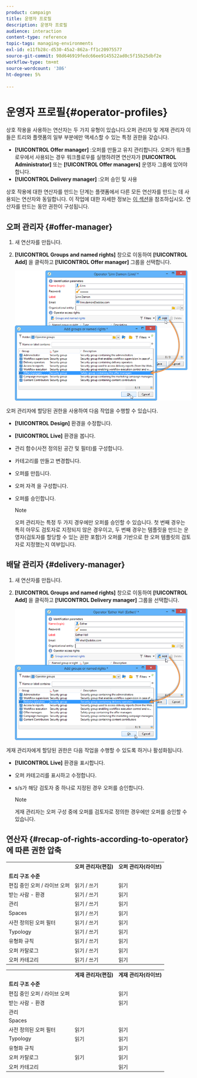 ```yaml
---
product: campaign
title: 운영자 프로필
description: 운영자 프로필
audience: interaction
content-type: reference
topic-tags: managing-environments
exl-id: e11fb28c-d530-45a2-862a-ff1c20975577
source-git-commit: 98d646919fedc66ee9145522ad0c5f15b25dbf2e
workflow-type: tm+mt
source-wordcount: '386'
ht-degree: 5%

---
```


# 운영자 프로필{#operator-profiles}

상호 작용을 사용하는 연산자는 두 가지 유형이 있습니다.오퍼 관리자 및 게재 관리자 이들은 트리와 플랫폼의 일부 부분에만 액세스할 수 있는 특정 권한을 갖습니다.

* **[!UICONTROL Offer manager]** :오퍼를 만들고 유지 관리합니다. 오퍼가 워크플로우에서 사용되는 경우 워크플로우를 실행하려면 연산자가 **[!UICONTROL Administrator]** 또는 **[!UICONTROL Offer managers]** 운영자 그룹에 있어야 합니다.
* **[!UICONTROL Delivery manager]** :오퍼 승인 및 사용

상호 작용에 대한 연산자를 만드는 단계는 플랫폼에서 다른 모든 연산자를 만드는 데 사용되는 연산자와 동일합니다. 이 작업에 대한 자세한 정보는 [이 섹션](../../platform/using/access-management.md)을 참조하십시오. 연산자를 만드는 동안 권한이 구성됩니다.

## 오퍼 관리자 {#offer-manager}

1. 새 연산자를 만듭니다.
1. **[!UICONTROL Groups and named rights]** 창으로 이동하여 **[!UICONTROL Add]** 을 클릭하고 **[!UICONTROL Offer manager]** 그룹을 선택합니다.

   ![](assets/offer_operators_create_001.png)

오퍼 관리자에 할당된 권한을 사용하여 다음 작업을 수행할 수 있습니다.

* **[!UICONTROL Design]** 환경을 수정합니다.
* **[!UICONTROL Live]** 환경을 봅니다.
* 관리 함수(사전 정의된 공간 및 필터)를 구성합니다.
* 카테고리를 만들고 변경합니다.
* 오퍼를 만듭니다.
* 오퍼 자격 을 구성합니다.
* 오퍼를 승인합니다.

   >[!NOTE]
   >
   >오퍼 관리자는 특정 두 가지 경우에만 오퍼를 승인할 수 있습니다. 첫 번째 경우는 특히 아무도 검토자로 지정되지 않은 경우이고, 두 번째 경우는 템플릿을 만드는 운영자(검토자를 할당할 수 있는 권한 포함)가 오퍼를 기반으로 한 오퍼 템플릿의 검토자로 지정했는지 여부입니다.

## 배달 관리자 {#delivery-manager}

1. 새 연산자를 만듭니다.
1. **[!UICONTROL Groups and named rights]** 창으로 이동하여 **[!UICONTROL Add]** 을 클릭하고 **[!UICONTROL Delivery manager]** 그룹을 선택합니다.

   ![](assets/offer_operators_create_002.png)

게재 관리자에게 할당된 권한은 다음 작업을 수행할 수 있도록 하거나 활성화됩니다.

* **[!UICONTROL Live]** 환경을 표시합니다.
* 오퍼 카테고리를 표시하고 수정합니다.
* s/s가 해당 검토자 중 하나로 지정된 경우 오퍼를 승인합니다.

   >[!NOTE]
   >
   >게재 관리자는 오퍼 구성 중에 오퍼를 검토자로 정의한 경우에만 오퍼를 승인할 수 있습니다.

## 연산자 {#recap-of-rights-according-to-operator}에 따른 권한 압축

<table> 
 <tbody> 
  <tr> 
   <td> </td> 
   <td> <strong>오퍼 관리자(편집)</strong><br /> </td> 
   <td> <strong>오퍼 관리자(라이브)</strong><br /> </td> 
  </tr> 
  <tr> 
   <td> <strong>트리 구조 수준</strong><br /> </td> 
   <td> </td> 
   <td> </td> 
  </tr> 
  <tr> 
   <td> 편집 중인 오퍼 / 라이브 오퍼<br /> </td> 
   <td> 읽기 / 쓰기<br /> </td> 
   <td> 읽기<br /> </td> 
  </tr> 
  <tr> 
   <td> 받는 사람 - 환경<br /> </td> 
   <td> 읽기 / 쓰기<br /> </td> 
   <td> 읽기<br /> </td> 
  </tr> 
  <tr> 
   <td> 관리<br /> </td> 
   <td> 읽기 / 쓰기<br /> </td> 
   <td> 읽기<br /> </td> 
  </tr> 
  <tr> 
   <td> Spaces<br /> </td> 
   <td> 읽기 / 쓰기<br /> </td> 
   <td> 읽기<br /> </td> 
  </tr> 
  <tr> 
   <td> 사전 정의된 오퍼 필터<br /> </td> 
   <td> 읽기 / 쓰기<br /> </td> 
   <td> 읽기<br /> </td> 
  </tr> 
  <tr> 
   <td> Typology<br /> </td> 
   <td> 읽기 / 쓰기<br /> </td> 
   <td> 읽기<br /> </td> 
  </tr> 
  <tr> 
   <td> 유형화 규칙<br /> </td> 
   <td> 읽기 / 쓰기<br /> </td> 
   <td> 읽기<br /> </td> 
  </tr> 
  <tr> 
   <td> 오퍼 카탈로그<br /> </td> 
   <td> 읽기 / 쓰기<br /> </td> 
   <td> 읽기<br /> </td> 
  </tr> 
  <tr> 
   <td> 오퍼 카테고리<br /> </td> 
   <td> 읽기 / 쓰기<br /> </td> 
   <td> 읽기<br /> </td> 
  </tr> 
 </tbody> 
</table>

<table> 
 <tbody> 
  <tr> 
   <td> </td> 
   <td> <strong>게재 관리자(편집)</strong><br /> </td> 
   <td> <strong>게재 관리자(라이브)</strong><br /> </td> 
  </tr> 
  <tr> 
   <td> <strong>트리 구조 수준</strong><br /> </td> 
   <td> </td> 
   <td> </td> 
  </tr> 
  <tr> 
   <td> 편집 중인 오퍼 / 라이브 오퍼<br /> </td> 
   <td> </td> 
   <td> 읽기<br /> </td> 
  </tr> 
  <tr> 
   <td> 받는 사람 - 환경<br /> </td> 
   <td> </td> 
   <td> 읽기<br /> </td> 
  </tr> 
  <tr> 
   <td> 관리<br /> </td> 
   <td> </td> 
   <td> </td> 
  </tr> 
  <tr> 
   <td> Spaces<br /> </td> 
   <td> </td> 
   <td> </td> 
  </tr> 
  <tr> 
   <td> 사전 정의된 오퍼 필터<br /> </td> 
   <td> 읽기<br /> </td> 
   <td> 읽기<br /> </td> 
  </tr> 
  <tr> 
   <td> Typology<br /> </td> 
   <td> 읽기<br /> </td> 
   <td> 읽기<br /> </td> 
  </tr> 
  <tr> 
   <td> 유형화 규칙<br /> </td> 
   <td> </td> 
   <td> 읽기<br /> </td> 
  </tr> 
  <tr> 
   <td> 오퍼 카탈로그<br /> </td> 
   <td> 읽기<br /> </td> 
   <td> 읽기<br /> </td> 
  </tr> 
  <tr> 
   <td> 오퍼 카테고리<br /> </td> 
   <td> </td> 
   <td> 읽기<br /> </td> 
  </tr> 
 </tbody> 
</table>
